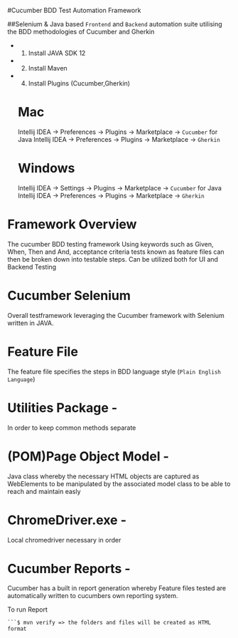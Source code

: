 #Cucumber BDD Test Automation Framework

##Selenium & Java based `Frontend` and `Backend` automation suite utilising the BDD methodologies of Cucumber and Gherkin


- 1. Install JAVA SDK 12
- 2. Install Maven
- 4. Install Plugins (Cucumber,Gherkin)
   
    # Mac
    
    Intellij IDEA   -> Preferences   -> Plugins ->  Marketplace -> `Cucumber` for Java 
    Intellij IDEA   -> Preferences   -> Plugins ->  Marketplace -> `Gherkin`  
    
    # Windows  
    Intellij IDEA   -> Settings     ->  Plugins -> Marketplace    -> `Cucumber` for Java 
    Intellij IDEA   -> Preferences  -> Plugins  -> Marketplace    -> `Gherkin`  



# Framework Overview

The cucumber BDD testing framework Using keywords such as Given, When, Then and And, acceptance criteria tests known as feature files can then be broken down into testable steps.
Can be utilized both for UI and Backend Testing

# Cucumber Selenium
Overall testframework leveraging the Cucumber framework with Selenium written in JAVA.

# Feature File
The feature file specifies the steps in BDD language style (`Plain English Language`)

# Utilities Package - 
In order to keep common methods separate

# (POM)Page Object Model - 
Java class whereby the necessary HTML objects are captured as WebElements to be manipulated by the associated model class to be able to reach and maintain easly

# ChromeDriver.exe - 
Local chromedriver necessary in order 

# Cucumber Reports -
Cucumber has a built in report generation whereby Feature files tested are automatically written to cucumbers own reporting system.

To run Report
   ```$ mvn clean
   ```$ mvn verify => the folders and files will be created as HTML format

